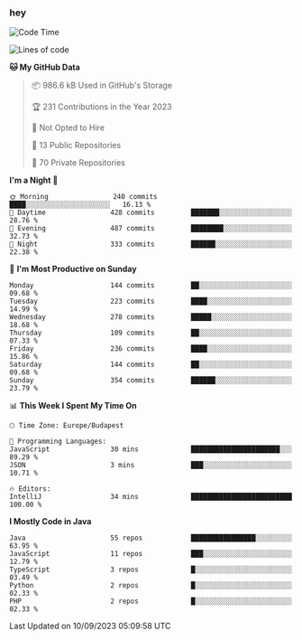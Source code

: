 ### hey

<!--START_SECTION:waka-->
![Code Time](http://img.shields.io/badge/Code%20Time-957%20hrs%2046%20mins-blue)

![Lines of code](https://img.shields.io/badge/From%20Hello%20World%20I%27ve%20Written-1.0%20million%20lines%20of%20code-blue)

**🐱 My GitHub Data** 

> 📦 986.6 kB Used in GitHub's Storage 
 > 
> 🏆 231 Contributions in the Year 2023
 > 
> 🚫 Not Opted to Hire
 > 
> 📜 13 Public Repositories 
 > 
> 🔑 70 Private Repositories 
 > 
**I'm a Night 🦉** 

```text
🌞 Morning                240 commits         ████░░░░░░░░░░░░░░░░░░░░░   16.13 % 
🌆 Daytime                428 commits         ███████░░░░░░░░░░░░░░░░░░   28.76 % 
🌃 Evening                487 commits         ████████░░░░░░░░░░░░░░░░░   32.73 % 
🌙 Night                  333 commits         ██████░░░░░░░░░░░░░░░░░░░   22.38 % 
```
📅 **I'm Most Productive on Sunday** 

```text
Monday                   144 commits         ██░░░░░░░░░░░░░░░░░░░░░░░   09.68 % 
Tuesday                  223 commits         ████░░░░░░░░░░░░░░░░░░░░░   14.99 % 
Wednesday                278 commits         █████░░░░░░░░░░░░░░░░░░░░   18.68 % 
Thursday                 109 commits         ██░░░░░░░░░░░░░░░░░░░░░░░   07.33 % 
Friday                   236 commits         ████░░░░░░░░░░░░░░░░░░░░░   15.86 % 
Saturday                 144 commits         ██░░░░░░░░░░░░░░░░░░░░░░░   09.68 % 
Sunday                   354 commits         ██████░░░░░░░░░░░░░░░░░░░   23.79 % 
```


📊 **This Week I Spent My Time On** 

```text
🕑︎ Time Zone: Europe/Budapest

💬 Programming Languages: 
JavaScript               30 mins             ██████████████████████░░░   89.29 % 
JSON                     3 mins              ███░░░░░░░░░░░░░░░░░░░░░░   10.71 % 

🔥 Editors: 
IntelliJ                 34 mins             █████████████████████████   100.00 % 
```

**I Mostly Code in Java** 

```text
Java                     55 repos            ████████████████░░░░░░░░░   63.95 % 
JavaScript               11 repos            ███░░░░░░░░░░░░░░░░░░░░░░   12.79 % 
TypeScript               3 repos             █░░░░░░░░░░░░░░░░░░░░░░░░   03.49 % 
Python                   2 repos             █░░░░░░░░░░░░░░░░░░░░░░░░   02.33 % 
PHP                      2 repos             █░░░░░░░░░░░░░░░░░░░░░░░░   02.33 % 
```




 Last Updated on 10/09/2023 05:09:58 UTC
<!--END_SECTION:waka-->
